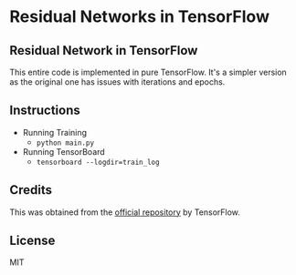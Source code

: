 # Residual Networks in TensorFlow

## Residual Network in TensorFlow
This entire code is implemented in pure TensorFlow. It's a simpler version as the original one has issues with iterations and epochs.

## Instructions
- Running Training
    - `python main.py`
- Running TensorBoard
    - `tensorboard --logdir=train_log`

## Credits
This was obtained from the [official repository](https://github.com/tensorflow/models/tree/master/resnet) by TensorFlow.

## License
MIT

